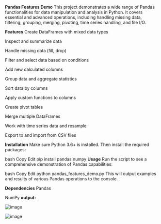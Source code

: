 **Pandas Features Demo**
This project demonstrates a wide range of Pandas functionalities for data manipulation and analysis in Python. It covers essential and advanced operations, including handling missing data, filtering, grouping, merging, pivoting, time series handling, and file I/O.

**Features**
Create DataFrames with mixed data types

Inspect and summarize data

Handle missing data (fill, drop)

Filter and select data based on conditions

Add new calculated columns

Group data and aggregate statistics

Sort data by columns

Apply custom functions to columns

Create pivot tables

Merge multiple DataFrames

Work with time series data and resample

Export to and import from CSV files

**Installation**
Make sure Python 3.6+ is installed. Then install the required packages:

bash
Copy
Edit
pip install pandas numpy
**Usage**
Run the script to see a comprehensive demonstration of Pandas capabilities:

bash
Copy
Edit
python pandas_features_demo.py
This will output examples and results of various Pandas operations to the console.

**Dependencies**
Pandas

NumPy
**output:**

![image](https://github.com/user-attachments/assets/4dcbf6ff-81b7-4764-a19b-48d595adae2d)

![image](https://github.com/user-attachments/assets/306c7928-46b3-4fa7-9959-878cc20eddd3)
